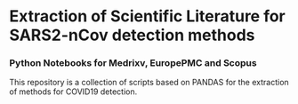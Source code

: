 # Extraction of Scientific Literature for SARS2-nCov detection methods

### Python Notebooks for Medrixv, EuropePMC and Scopus

This repository is a collection of scripts based on PANDAS for the extraction of methods for COVID19 detection. 
